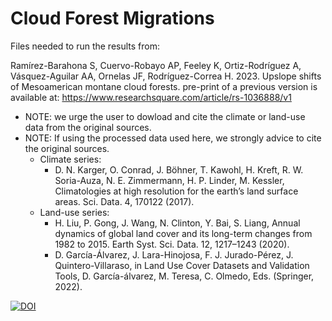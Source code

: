 # Cloud Forest Migrations
Files needed to run the results from:

Ramírez-Barahona S, Cuervo-Robayo AP, Feeley K, Ortiz-Rodríguez A, Vásquez-Aguilar AA, Ornelas JF, Rodríguez-Correa H. 2023. Upslope shifts of Mesoamerican montane cloud forests. pre-print of a previous version is available at: https://www.researchsquare.com/article/rs-1036888/v1


- NOTE: we urge the user to dowload and cite the climate or land-use data from the original sources.  
- NOTE: If using the processed data used here, we strongly advice to cite the original sources.
    - Climate series: 
      - D. N. Karger, O. Conrad, J. Böhner, T. Kawohl, H. Kreft, R. W. Soria-Auza, N. E. Zimmermann, H. P. Linder, M. Kessler, Climatologies at high resolution for the earth’s land surface areas. Sci. Data. 4, 170122 (2017).
    - Land-use series: 
       - H. Liu, P. Gong, J. Wang, N. Clinton, Y. Bai, S. Liang, Annual dynamics of global land cover and its long-term changes from 1982 to 2015. Earth Syst. Sci. Data. 12, 1217–1243 (2020).
       - D. García-Álvarez, J. Lara-Hinojosa, F. J. Jurado-Pérez, J. Quintero-Villaraso, in Land Use Cover Datasets and Validation Tools, D. García-álvarez, M. Teresa, C. Olmedo, Eds. (Springer, 2022).

[![DOI](https://zenodo.org/badge/402174680.svg)](https://zenodo.org/badge/latestdoi/402174680)
